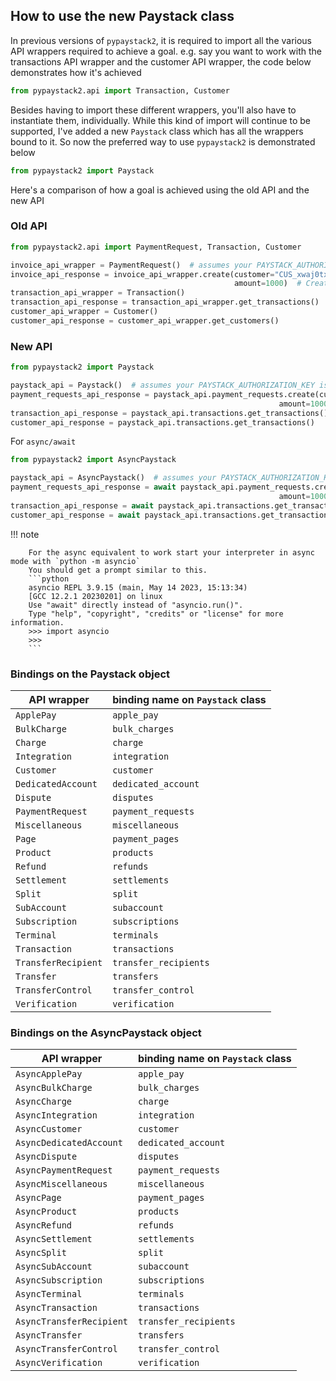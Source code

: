 ## How to use the new Paystack class

In previous versions of `pypaystack2`, it is required to import all the various API
wrappers required to achieve a goal. e.g. say you want to work with the transactions
API wrapper and the customer API wrapper, the code below demonstrates how it's achieved

```python
from pypaystack2.api import Transaction, Customer
```

Besides having to import these different wrappers, you'll also have to instantiate them, 
individually. While this kind of import will continue to be supported, I've added
a new `Paystack` class which has all the wrappers bound to it. So now the preferred
way to use `pypaystack2` is demonstrated below

```python
from pypaystack2 import Paystack
```

Here's a comparison of how a goal is achieved using the old API and the new API

### Old API

```python
from pypaystack2.api import PaymentRequest, Transaction, Customer

invoice_api_wrapper = PaymentRequest()  # assumes your PAYSTACK_AUTHORIZATION_KEY is set
invoice_api_response = invoice_api_wrapper.create(customer="CUS_xwaj0txjryg393b",
                                                  amount=1000)  # Creates an invoice with a charge of ₦100
transaction_api_wrapper = Transaction()
transaction_api_response = transaction_api_wrapper.get_transactions()
customer_api_wrapper = Customer()
customer_api_response = customer_api_wrapper.get_customers()
```

### New API

```python
from pypaystack2 import Paystack

paystack_api = Paystack()  # assumes your PAYSTACK_AUTHORIZATION_KEY is set
payment_requests_api_response = paystack_api.payment_requests.create(customer="CUS_xwaj0txjryg393b",
                                                            amount=1000)  # Creates an invoice with a charge of ₦100
transaction_api_response = paystack_api.transactions.get_transactions()
customer_api_response = paystack_api.transactions.get_transactions()
```
For `async/await`
```python
from pypaystack2 import AsyncPaystack

paystack_api = AsyncPaystack()  # assumes your PAYSTACK_AUTHORIZATION_KEY is set
payment_requests_api_response = await paystack_api.payment_requests.create(customer="CUS_xwaj0txjryg393b",
                                                            amount=1000)  # Creates an invoice with a charge of ₦100
transaction_api_response = await paystack_api.transactions.get_transactions()
customer_api_response = await paystack_api.transactions.get_transactions()
```

!!! note

        For the async equivalent to work start your interpreter in async mode with `python -m asyncio`
        You should get a prompt similar to this.
        ```python
        asyncio REPL 3.9.15 (main, May 14 2023, 15:13:34) 
        [GCC 12.2.1 20230201] on linux
        Use "await" directly instead of "asyncio.run()".
        Type "help", "copyright", "credits" or "license" for more information.
        >>> import asyncio
        >>>
        ```


### Bindings on the Paystack object

| API wrapper         | binding name on `Paystack` class |
|---------------------|----------------------------------|
| `ApplePay`          | `apple_pay`                      |
| `BulkCharge`        | `bulk_charges`                   |
| `Charge`            | `charge`                         |
| `Integration`       | `integration`                    |
| `Customer`          | `customer`                       |
| `DedicatedAccount`  | `dedicated_account`              |
| `Dispute`           | `disputes`                       |
| `PaymentRequest`    | `payment_requests`               |
| `Miscellaneous`     | `miscellaneous`                  |
| `Page`              | `payment_pages`                  |
| `Product`           | `products`                       |
| `Refund`            | `refunds`                        |
| `Settlement`        | `settlements`                    |
| `Split`             | `split`                          |
| `SubAccount`        | `subaccount`                     |
| `Subscription`      | `subscriptions`                  |
| `Terminal`          | `terminals`                      |
| `Transaction`       | `transactions`                   |
| `TransferRecipient` | `transfer_recipients`            |
| `Transfer`          | `transfers`                      |
| `TransferControl`   | `transfer_control`               |
| `Verification`      | `verification`                   |

### Bindings on the AsyncPaystack object

| API wrapper              | binding name on `Paystack` class |
|--------------------------|----------------------------------|
| `AsyncApplePay`          | `apple_pay`                      |
| `AsyncBulkCharge`        | `bulk_charges`                   |
| `AsyncCharge`            | `charge`                         |
| `AsyncIntegration`       | `integration`                    |
| `AsyncCustomer`          | `customer`                       |
| `AsyncDedicatedAccount`  | `dedicated_account`              |
| `AsyncDispute`           | `disputes`                       |
| `AsyncPaymentRequest`    | `payment_requests`               |
| `AsyncMiscellaneous`     | `miscellaneous`                  |
| `AsyncPage`              | `payment_pages`                  |
| `AsyncProduct`           | `products`                       |
| `AsyncRefund`            | `refunds`                        |
| `AsyncSettlement`        | `settlements`                    |
| `AsyncSplit`             | `split`                          |
| `AsyncSubAccount`        | `subaccount`                     |
| `AsyncSubscription`      | `subscriptions`                  |
| `AsyncTerminal`          | `terminals`                      |
| `AsyncTransaction`       | `transactions`                   |
| `AsyncTransferRecipient` | `transfer_recipients`            |
| `AsyncTransfer`          | `transfers`                      |
| `AsyncTransferControl`   | `transfer_control`               |
| `AsyncVerification`      | `verification`                   |
